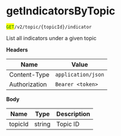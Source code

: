 # getIndicatorsByTopic

<mark style="color:green;">`GET`</mark>`/v2/topic/{topicId}/indicator`

List all indicators under a given topic

**Headers**

| Name          | Value              |
| ------------- | ------------------ |
| Content-Type  | `application/json` |
| Authorization | `Bearer <token>`   |

**Body**

| Name    | Type   | Description |
| ------- | ------ | ----------- |
| topicId | string | Topic ID    |
